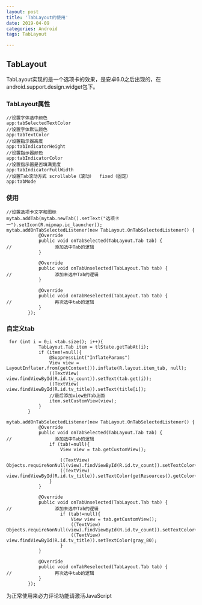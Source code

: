 ```yaml
---
layout: post
title: 'TabLayout的使用'
date: 2019-04-09
categories: Android
tags: TabLayout

---
```



## TabLayout 
TabLayout实现的是一个选项卡的效果，是安卓6.0之后出现的，在android.support.design.widget包下。

### TabLayout属性

```android
//设置字体选中颜色
app:tabSelectedTextColor
//设置字体默认颜色
app:tabTextColor
//设置指示器高度
app:tabIndicatorHeight
//设置指示器颜色
app:tabIndicatorColor
//设置指示器是否填满宽度
app:tabIndicatorFullWidth
//设置Tab滚动方式 scrollable（滚动）  fixed（固定）
app:tabMode
```

### 使用
```android
//设置选项卡文字和图标
mytab.addTab(mytab.newTab().setText("选项卡一").setIcon(R.mipmap.ic_launcher));
mytab.addOnTabSelectedListener(new TabLayout.OnTabSelectedListener() {
            @Override
            public void onTabSelected(TabLayout.Tab tab) {
//                添加选中Tab的逻辑
            }

            @Override
            public void onTabUnselected(TabLayout.Tab tab) {
//                添加未选中Tab的逻辑
            }

            @Override
            public void onTabReselected(TabLayout.Tab tab) {
//                再次选中tab的逻辑
            }
        });
```

### 自定义tab
```android
 for (int i = 0;i <tab.size(); i++){
            TabLayout.Tab item = tlState.getTabAt(i);
            if (item!=null){
                @SuppressLint("InflateParams")
                View view = LayoutInflater.from(getContext()).inflate(R.layout.item_tab, null);
                ((TextView) view.findViewById(R.id.tv_count)).setText(tab.get(i));
                ((TextView) view.findViewById(R.id.tv_title)).setText(title[i]);
                //最后添加view到Tab上面
                item.setCustomView(view);
            }
        }

mytab.addOnTabSelectedListener(new TabLayout.OnTabSelectedListener() {
            @Override
            public void onTabSelected(TabLayout.Tab tab) {
//                添加选中Tab的逻辑
				if (tab!=null){
	                View view = tab.getCustomView();
	               
	                ((TextView) Objects.requireNonNull(view).findViewById(R.id.tv_count)).setTextColor(getResources().getColor(R.color.green_7e));
	                ((TextView) view.findViewById(R.id.tv_title)).setTextColor(getResources().getColor(R.color.green_7e));	             	            
	            }
            }

            @Override
            public void onTabUnselected(TabLayout.Tab tab) {
//                添加未选中Tab的逻辑
 					if (tab!=null){
                        View view = tab.getCustomView();
                        ((TextView) Objects.requireNonNull(view).findViewById(R.id.tv_count)).setTextColor(black_6a);
                        ((TextView) view.findViewById(R.id.tv_title)).setTextColor(gray_80);
                    }
            }

            @Override
            public void onTabReselected(TabLayout.Tab tab) {
//                再次选中tab的逻辑
            }
        });
```



<!-- 来必力City版安装代码 -->
<div id="lv-container" data-id="city" data-uid="MTAyMC8zMjU2Ny85MTI4">
<script type="text/javascript">
   (function(d, s) {
   var j, e = d.getElementsByTagName(s)[0];

   if (typeof LivereTower === 'function') { return; }

   j = d.createElement(s);
   j.src = 'https://cdn-city.livere.com/js/embed.dist.js';
   j.async = true;

   e.parentNode.insertBefore(j, e);
   })(document, 'script');
</script>
<noscript> 为正常使用来必力评论功能请激活JavaScript</noscript>
</div>


<!-- City版安装代码已完成 -->